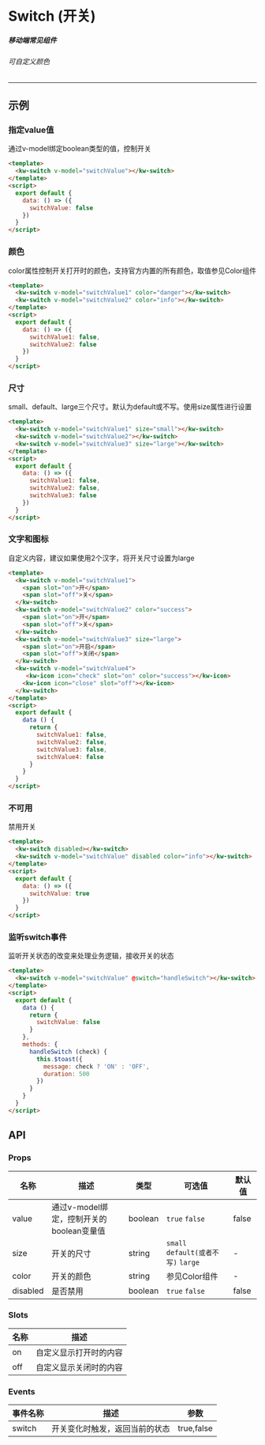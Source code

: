 # Switch (开关)
##### 移动端常见组件
###### 可自定义颜色
---
## 示例
### 指定value值
通过v-model绑定boolean类型的值，控制开关
```html
<template>
  <kw-switch v-model="switchValue"></kw-switch>
</template>
<script>
  export default {
    data: () => ({
      switchValue: false
    })
  }
</script>
```
### 颜色
color属性控制开关打开时的颜色，支持官方内置的所有颜色，取值参见Color组件
```html
<template>
  <kw-switch v-model="switchValue1" color="danger"></kw-switch>
  <kw-switch v-model="switchValue2" color="info"></kw-switch>
</template>
<script>
  export default {
    data: () => ({
      switchValue1: false,
      switchValue2: false
    })
  }
</script>
```
### 尺寸
small、default、large三个尺寸。默认为default或不写。使用size属性进行设置
```html
<template>
  <kw-switch v-model="switchValue1" size="small"></kw-switch>
  <kw-switch v-model="switchValue2"></kw-switch>
  <kw-switch v-model="switchValue3" size="large"></kw-switch>
</template>
<script>
  export default {
    data: () => ({
      switchValue1: false,
      switchValue2: false,
      switchValue3: false
    })
  }
</script>
```
### 文字和图标
自定义内容，建议如果使用2个汉字，将开关尺寸设置为large
```html
<template>
  <kw-switch v-model="switchValue1">
    <span slot="on">开</span>
    <span slot="off">关</span>
  </kw-switch>
  <kw-switch v-model="switchValue2" color="success">
    <span slot="on">开</span>
    <span slot="off">关</span>
  </kw-switch>
  <kw-switch v-model="switchValue3" size="large">
    <span slot="on">开启</span>
    <span slot="off">关闭</span>
  </kw-switch>
  <kw-switch v-model="switchValue4">
     <kw-icon icon="check" slot="on" color="success"></kw-icon>
    <kw-icon icon="close" slot="off"></kw-icon>
  </kw-switch>
</template>
<script>
  export default {
    data () {
      return {
        switchValue1: false,
        switchValue2: false,
        switchValue3: false,
        switchValue4: false
      }
    }
  }
</script>
```
### 不可用
禁用开关
```html
<template>
  <kw-switch disabled></kw-switch>
  <kw-switch v-model="switchValue" disabled color="info"></kw-switch>
</template>
<script>
  export default {
    data: () => ({
      switchValue: true
    })
  }
</script>
```
### 监听switch事件
监听开关状态的改变来处理业务逻辑，接收开关的状态
```html
<template>
  <kw-switch v-model="switchValue" @switch="handleSwitch"></kw-switch>
</template>
<script>
  export default {
    data () {
      return {
        switchValue: false
      }
    },
    methods: {
      handleSwitch (check) {
        this.$toast({
          message: check ? 'ON' : 'OFF',
          duration: 500
        })
      }
    }
  }
</script>
```
## API
### Props
名称 |描述|类型|可选值|默认值
---|---|---|---|---
value|通过v-model绑定，控制开关的boolean变量值|boolean|`true` `false`|false
size|开关的尺寸|string|`small` `default(或者不写)` `large`|-
color|开关的颜色|string|参见Color组件|-
disabled|是否禁用|boolean|`true` `false`|false
### Slots
名称|描述
---|---
on|自定义显示打开时的内容
off|自定义显示关闭时的内容
### Events
事件名称|描述|参数
---|---|---
switch|开关变化时触发，返回当前的状态|true,false

